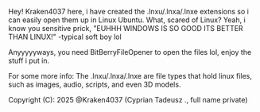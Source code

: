 Hey! Kraken4037 here, i have created the .lnxu/.lnxa/.lnxe extensions so i can easily open them up in Linux Ubuntu. What, scared of Linux? Yeah, i know you sensitive prick, "EUHHH WINDOWS IS SO GOOD ITS BETTER THAN LINUX!" -typical soft boy lol


Anyyyyyways, you need BitBerryFileOpener to open the files lol, enjoy the stuff i put in.


For some more info: The .lnxu/.lnxa/.lnxe are file types that hold linux files, such as images, audio, scripts, and even 3D models.






Copyright (C): 2025 @Kraken4037 (Cyprian Tadeusz ., full name private)
